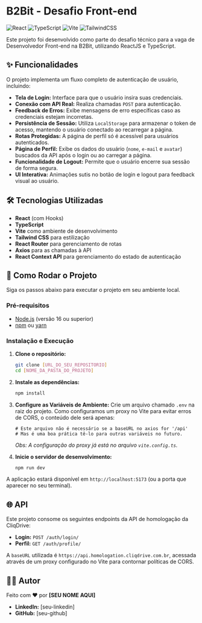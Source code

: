 # B2Bit - Desafio Front-end

![React](https://img.shields.io/badge/react-%2320232a.svg?style=for-the-badge&logo=react&logoColor=%2361DAFB)
![TypeScript](https://img.shields.io/badge/typescript-%23007ACC.svg?style=for-the-badge&logo=typescript&logoColor=white)
![Vite](https://img.shields.io/badge/vite-%23646CFF.svg?style=for-the-badge&logo=vite&logoColor=white)
![TailwindCSS](https://img.shields.io/badge/tailwindcss-%2338B2AC.svg?style=for-the-badge&logo=tailwind-css&logoColor=white)

Este projeto foi desenvolvido como parte do desafio técnico para a vaga de Desenvolvedor Front-end na B2Bit, utilizando ReactJS e TypeScript.

## ✨ Funcionalidades

O projeto implementa um fluxo completo de autenticação de usuário, incluindo:

-   **Tela de Login:** Interface para que o usuário insira suas credenciais.
-   **Conexão com API Real:** Realiza chamadas `POST` para autenticação.
-   **Feedback de Erros:** Exibe mensagens de erro específicas caso as credenciais estejam incorretas.
-   **Persistência de Sessão:** Utiliza `LocalStorage` para armazenar o token de acesso, mantendo o usuário conectado ao recarregar a página.
-   **Rotas Protegidas:** A página de perfil só é acessível para usuários autenticados.
-   **Página de Perfil:** Exibe os dados do usuário (`nome`, `e-mail` e `avatar`) buscados da API após o login ou ao carregar a página.
-   **Funcionalidade de Logout:** Permite que o usuário encerre sua sessão de forma segura.
-   **UI Interativa:** Animações sutis no botão de login e logout para feedback visual ao usuário.

## 🛠️ Tecnologias Utilizadas

-   **React** (com Hooks)
-   **TypeScript**
-   **Vite** como ambiente de desenvolvimento
-   **Tailwind CSS** para estilização
-   **React Router** para gerenciamento de rotas
-   **Axios** para as chamadas à API
-   **React Context API** para gerenciamento do estado de autenticação

## 🚀 Como Rodar o Projeto

Siga os passos abaixo para executar o projeto em seu ambiente local.

### Pré-requisitos

-   [Node.js](https://nodejs.org/en/) (versão 16 ou superior)
-   [npm](https://www.npmjs.com/) ou [yarn](https://yarnpkg.com/)

### Instalação e Execução

1.  **Clone o repositório:**
    ```bash
    git clone [URL_DO_SEU_REPOSITORIO]
    cd [NOME_DA_PASTA_DO_PROJETO]
    ```

2.  **Instale as dependências:**
    ```bash
    npm install
    ```

3.  **Configure as Variáveis de Ambiente:**
    Crie um arquivo chamado `.env` na raiz do projeto. Como configuramos um proxy no Vite para evitar erros de CORS, o conteúdo dele será apenas:
    ```
    # Este arquivo não é necessário se a baseURL no axios for '/api'
    # Mas é uma boa prática tê-lo para outras variáveis no futuro.
    ```
    *Obs: A configuração do proxy já está no arquivo `vite.config.ts`.*

4.  **Inicie o servidor de desenvolvimento:**
    ```bash
    npm run dev
    ```

A aplicação estará disponível em `http://localhost:5173` (ou a porta que aparecer no seu terminal).

## 🌐 API

Este projeto consome os seguintes endpoints da API de homologação da CliqDrive:

-   **Login:** `POST /auth/login/`
-   **Perfil:** `GET /auth/profile/`

A `baseURL` utilizada é `https://api.homologation.cliqdrive.com.br`, acessada através de um proxy configurado no Vite para contornar políticas de CORS.

## 👨‍💻 Autor

Feito com ❤️ por **[SEU NOME AQUI]**

-   **LinkedIn:** [seu-linkedin]
-   **GitHub:** [seu-github]